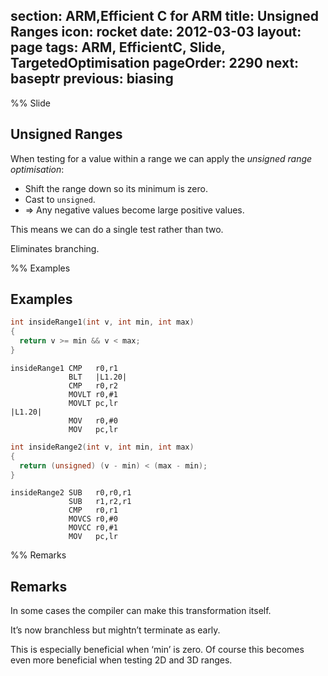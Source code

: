 section: ARM,Efficient C for ARM
title: Unsigned Ranges
icon: rocket
date: 2012-03-03
layout: page
tags: ARM, EfficientC, Slide, TargetedOptimisation
pageOrder: 2290
next: baseptr
previous: biasing
----

%% Slide

## Unsigned Ranges

When testing for a value within a range we can apply the *unsigned range optimisation*:

* Shift the range down so its minimum is zero.
* Cast to `unsigned`.
* ⇒ Any negative values become large positive values.

This means we can do a single test rather than two.

Eliminates branching.

%% Examples

## Examples

``` c
int insideRange1(int v, int min, int max)
{
  return v >= min && v < max;
}
```

``` arm
insideRange1 CMP   r0,r1
             BLT   |L1.20|
             CMP   r0,r2
             MOVLT r0,#1
             MOVLT pc,lr
|L1.20|
             MOV   r0,#0
             MOV   pc,lr
```

``` c
int insideRange2(int v, int min, int max)
{
  return (unsigned) (v - min) < (max - min);
}
```

``` arm
insideRange2 SUB   r0,r0,r1
             SUB   r1,r2,r1
             CMP   r0,r1
             MOVCS r0,#0
             MOVCC r0,#1
             MOV   pc,lr
```

%% Remarks

## Remarks

In some cases the compiler can make this transformation itself.

It’s now branchless but mightn’t terminate as early.

This is especially beneficial when ‘min’ is zero. Of course this becomes even more beneficial when testing 2D and 3D ranges.
